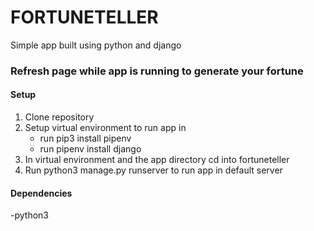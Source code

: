 # FORTUNETELLER

Simple app built using python and django

### Refresh page while app is running to generate your fortune

#### Setup

1. Clone repository
2. Setup virtual environment to run app in
    - run pip3 install pipenv
    - run pipenv install django
3. In virtual environment and the app directory cd into fortuneteller
4. Run python3 manage.py runserver to run app in default server

#### Dependencies

-python3
